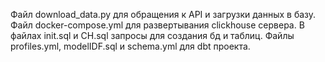 Файл download_data.py для обращения к API и загрузки данных в базу.
Файл docker-compose.yml для развертывания clickhouse сервера.
В файлах init.sql и CH.sql запросы для создания бд и таблиц.
Файлы profiles.yml, modelIDF.sql и schema.yml для dbt проекта.
